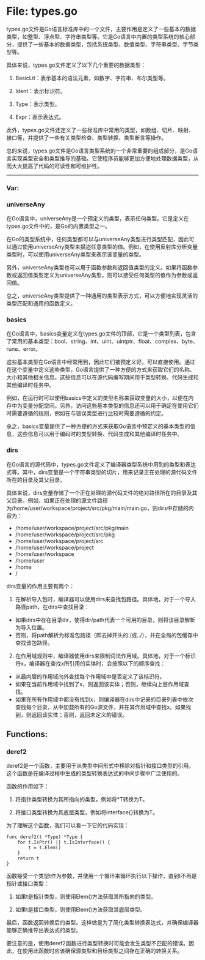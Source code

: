 # File: types.go

types.go文件是Go语言标准库中的一个文件，主要作用是定义了一些基本的数据类型，如整型、浮点型、字符串类型等。它是Go语言中内置的类型系统的核心部分，提供了一些基本的数据类型，包括系统类型、数值类型、字符串类型、字节类型等。

具体来说，types.go文件定义了以下几个重要的数据类型：

1. BasicLit：表示基本的语法元素，如数字、字符串、布尔类型等。

2. Ident：表示标识符。

3. Type：表示类型。

4. Expr：表示表达式。

此外，types.go文件还定义了一些标准库中常用的类型，如数组、切片、映射、接口等，并提供了一些有关类型检查、类型转换、类型断言等操作。

总的来说，types.go文件是Go语言类型系统的一个非常重要的组成部分，是Go语言实现类型安全和类型推导的基础。它使程序员能够更加方便地处理数据类型，从而大大提高了代码的可读性和可维护性。




---

### Var:

### universeAny

在Go语言中，universeAny是一个预定义的类型，表示任何类型。它是定义在types.go文件中的，是Go的内置类型之一。

在Go的类型系统中，任何类型都可以与universeAny类型进行类型匹配，因此可以通过使用universeAny类型来描述任意类型的值。例如，在使用反射库分析变量类型时，可以使用universeAny类型来表示该变量的类型。

另外，universeAny类型也可以用于函数参数和返回值类型的定义。如果将函数参数或返回值类型定义为universeAny类型，则可以接受任何类型的值作为参数或返回值。

总之，universeAny类型提供了一种通用的类型表示方式，可以方便地实现灵活的类型匹配和通用的函数定义。



### basics

在Go语言中，basics变量定义在types.go文件的顶部，它是一个类型列表，包含了常用的基本类型：bool、string、int、uint、uintptr、float、complex、byte、rune、error。

这些基本类型在Go语言中经常用到，因此它们被预定义好，可以直接使用。通过在这个变量中定义这些类型，Go语言提供了一种方便的方式来获取它们的名称、大小和其他相关信息。这些信息可以在源代码编写期间用于类型转换、代码生成和其他编译时任务中。

例如，在运行时可以使用basics中定义的类型名称来获取变量的大小，以便在内存中为变量分配空间。另外，访问这些基本类型的信息还可以用于确定在使用它们时需要遵循的规则，例如在与错误类型进行比较时需要遵循的约定。

总之，basics变量提供了一种方便的方式来获取Go语言中预定义的基本类型的信息，这些信息可以用于编码时的类型转换、代码生成和其他编译时任务中。



### dirs

在Go语言的源代码中，types.go文件定义了编译器类型系统中用到的类型和表达式等。其中，dirs变量是一个字符串类型的切片，用来记录正在处理的源代码文件所在的目录及其父目录。

具体来说，dirs变量存储了一个正在处理的源代码文件的绝对路径所在的目录及其父目录。例如，如果正在处理的源文件路径为/home/user/workspace/project/src/pkg/main/main.go，则dirs中存储的内容为：

- /home/user/workspace/project/src/pkg/main
- /home/user/workspace/project/src/pkg
- /home/user/workspace/project/src
- /home/user/workspace/project
- /home/user/workspace
- /home/user
- /home
- /

dirs变量的作用主要有两个：

1. 在解析导入包时，编译器可以使用dirs来查找包路径。具体地，对于一个导入路径path，在dirs中查找目录：

- 如果dirs中存在目录dir，使得dir/path代表一个可用的目录，则将该目录解析为导入位置。
- 否则，将path解析为标准包路径（即去掉开头的./或../），并在全局的包缓存中查找该包路径。

2. 在作用域规则中，编译器使用dirs来限制词法作用域。具体地，对于一个标识符x，编译器在查找x所引用的实体时，会按照以下的顺序查找：

- 从最内层的作用域向外查找每个作用域中是否定义了该标识符。
- 如果在当前作用域中找到了x，则返回该实体；否则，继续向上层作用域查找。
- 如果在所有作用域中都没有找到x，则编译器在dirs中记录的目录列表中依次查找每个目录，从中加载所有的Go源文件，并在其作用域中查找x。如果找到，则返回该实体；否则，返回未定义的错误。



## Functions:

### deref2

deref2是一个函数，主要用于从类型中间形式中移除对指针和接口类型的引用。这个函数是在编译过程中生成的类型转换表达式的中间步骤中广泛使用的。

函数的作用如下：

1. 将指针类型转换为其所指向的类型，例如将*T转换为T。

2. 将接口类型转换为其底层类型，例如将interface{}转换为T。

为了理解这个函数，我们可以看一下它的代码实现：

```
func deref2(t *Type) *Type {
    for t.IsPtr() || t.IsInterface() {
        t = t.Elem()
    }
    return t
}
```

函数接受一个类型t作为参数，并使用一个循环来循环执行以下操作，直到t不再是指针或接口类型：

1. 如果t是指针类型，则使用Elem()方法获取其所指向的类型。

2. 如果t是接口类型，则使用Elem()方法获取其底层类型。

最后，函数返回转换后的类型。这样做是为了简化类型转换表达式，并确保编译器能够正确推导出表达式的类型。

要注意的是，使用deref2函数进行类型转换时可能会发生类型不匹配的错误。因此，在使用此函数时应该确保源类型和目标类型之间存在正确的转换关系。



